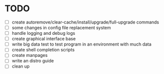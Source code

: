 # TODO

- [ ] create autoremove/clear-cache/install/upgrade/full-upgrade commands
- [ ] some changes in config file replacement system
- [ ] handle logging and debug logs
- [ ] create graphical interface base
- [ ] write big data test to test program in an environment with much data
- [ ] create shell completion scripts
- [ ] create manpages
- [ ] write an distro guide
- [ ] clean up
